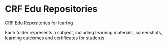 # CRF Edu Repositories

CRF Edu Repositories for learing

Each folder represents a subject, including learning materials, screenshots, learning outcomes and certificates for students
